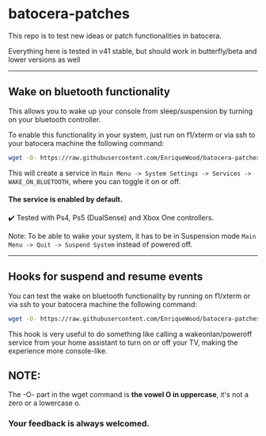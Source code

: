 # batocera-patches

This repo is to test new ideas or patch functionalities in batocera.

Everything here is tested in v41 stable, but should work in butterfly/beta and lower versions as well

---
## Wake on bluetooth functionality

This allows you to wake up your console from sleep/suspension by turning on your bluetooth controller.

To enable this functionality in your system, just run on f1/xterm or via ssh to your batocera machine the following command:

```bash
wget -O- https://raw.githubusercontent.com/EnriqueWood/batocera-patches/refs/heads/main/enable-wake-on-bluetooth.sh | bash
```

This will create a service in `Main Menu -> System Settings -> Services -> WAKE_ON_BLUETOOTH`, where you can toggle it on or off. 

#### The service is enabled by default.

✔️ Tested with Ps4, Ps5 (DualSense) and Xbox One controllers.

Note: To be able to wake your system, it has to be in Suspension mode `Main Menu -> Quit -> Suspend System` instead of powered off.

---

## Hooks for suspend and resume events

You can test the wake on bluetooth functionality by running on f1/xterm or via ssh to your batocera machine the following command:

```bash
wget -O- https://raw.githubusercontent.com/EnriqueWood/batocera-patches/refs/heads/main/enable-suspend-resume-user-script-hooks.sh bash
```

This hook is very useful to do something like calling a wakeonlan/poweroff service from your home assistant to turn on or off your TV, making the experience more console-like.


## NOTE: 

The -O- part in the wget command is **the vowel O in uppercase**, it's not a zero or a lowercase o.

### Your feedback is always welcomed.
